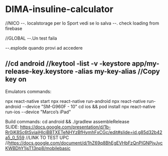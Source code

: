 # DIMA-insuline-calculator

//NICO
--. localstorage per lo Sport vedi se lo salva
--. check loading from firebase

//GLOBAL
--.Un test faila

--.esplode quando provi ad accedere

//cd android
//keytool -list -v -keystore app/my-release-key.keystore  -alias my-key-alias
//Copy key on
----------------------
Emulators commands:

npx react-native start
npx react-native run-android
npx react-native run-android --device "SM-G960F - 10"
cd ios && pod install
npx react-native run-ios --device "Marco’s iPad"


Build commands:
cd android && ./gradlew assembleRelease     
SLIDE:
https://docs.google.com/presentation/d/1b-Rr0jK8Sc6tSviaiHIciBBTXETeNHYzBfHymhFxCGc/edit#slide=id.g85d32b42a5_0_559
    //LINK TO TEST UPC 
    //https://docs.google.com/document/d/1hZ69q8BhEgEVHbFzQnPlGNPjyJycKWBDhY1jsT13np8/mobilebasic